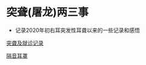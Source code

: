 # 突聋(屠龙)两三事

- 记录2020年初右耳突发性耳聋以来的一些记录和感悟

[突聋及就诊记录](https://github.com/nightttt7/sudden-deafness/blob/master/%E7%AA%81%E8%81%8B%E5%8F%8A%E5%B0%B1%E8%AF%8A%E8%AE%B0%E5%BD%95)

[隔音耳罩](https://github.com/nightttt7/sudden-deafness/blob/master/%E9%9A%94%E9%9F%B3%E8%80%B3%E7%BD%A9.md)
